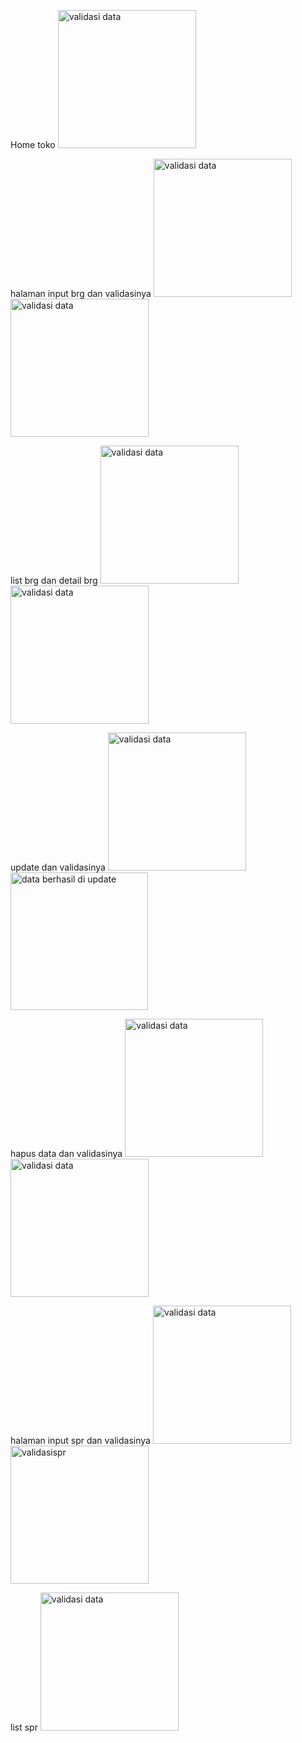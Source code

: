 Home toko
<img width="221" alt="validasi data" src="https://github.com/user-attachments/assets/303ff566-8f9d-4bcc-98f4-95569c277f62" />

halaman input brg dan validasinya
<img width="221" alt="validasi data" src="https://github.com/user-attachments/assets/2b1f5f02-c559-44d9-bfe0-166fa9defafe" />
<img width="221" alt="validasi data" src="https://github.com/user-attachments/assets/b3a03317-69a6-45f8-984f-fde83cabafc1" />

list brg dan detail brg
<img width="221" alt="validasi data" src="https://github.com/user-attachments/assets/a9bd5cb9-08e6-46a7-aa5d-790127823325" />
<img width="221" alt="validasi data" src="https://github.com/user-attachments/assets/e55cd085-c2bc-4931-b2b8-112fa8978395" />

update dan validasinya
<img width="221" alt="validasi data" src="https://github.com/user-attachments/assets/72729e24-5759-4dba-b526-9e5cc0645649" />
<img width="220" alt="data berhasil di update" src="https://github.com/user-attachments/assets/bb3c6b40-2401-40dd-9e6c-99877f7fbefe" />

hapus data dan validasinya
<img width="221" alt="validasi data" src="https://github.com/user-attachments/assets/be5dc4d7-59b7-4123-908c-ed884cfbf438" />
<img width="221" alt="validasi data" src="https://github.com/user-attachments/assets/7cff254a-f29f-4d6c-a862-2ea4ffe848b7" />

halaman input spr dan validasinya
<img width="221" alt="validasi data" src="https://github.com/user-attachments/assets/8e80dcbe-d470-47ba-a140-1ef255d0e2ea" />
<img width="221" alt="validasispr" src="https://github.com/user-attachments/assets/3079a666-cc02-43c8-a0dc-058051752d1d" />

list spr
<img width="221" alt="validasi data" src="https://github.com/user-attachments/assets/3dce6ef4-3fbf-404a-9d14-5531f84c8ef8" />
